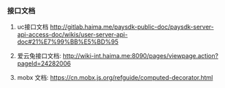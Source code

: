 
### 接口文档

1. uc接口文档 http://gitlab.haima.me/paysdk-public-doc/paysdk-server-api-access-doc/wikis/user-server-api-doc#21%E7%99%BB%E5%BD%95

2. 爱云兔接口文档: http://wiki-int.haima.me:8090/pages/viewpage.action?pageId=24282006

3. mobx 文档: https://cn.mobx.js.org/refguide/computed-decorator.html


 